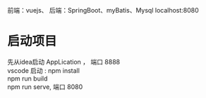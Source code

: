 前端：vuejs、
后端：SpringBoot、myBatis、Mysql
localhost:8080


# 启动项目
先从idea启动 AppLication  ， 端口 8888  
vscode 启动 :
npm install  
npm run build    
npm run serve, 端口 8080   
